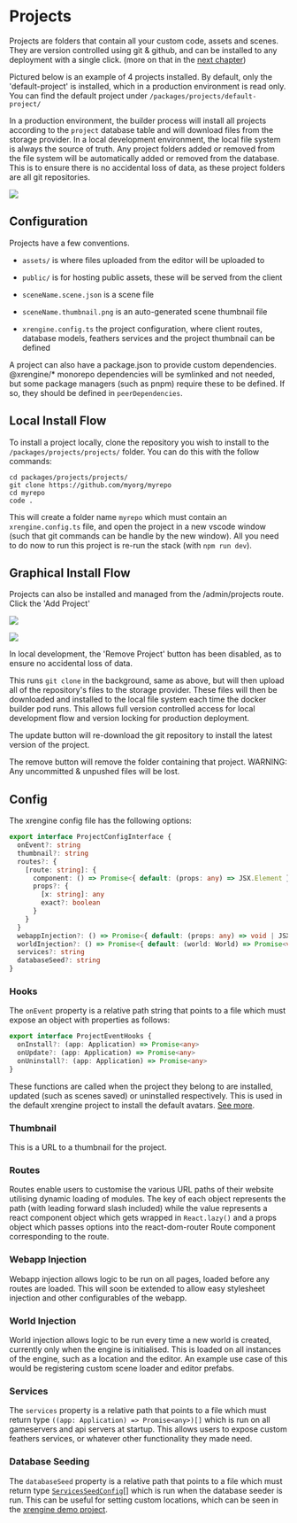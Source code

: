 # Projects

Projects are folders that contain all your custom code, assets and scenes. They are version controlled using git & github, and can be installed to any deployment with a single click. (more on that in the [next chapter](./04-editor-scenes-locations.md))

Pictured below is an example of 4 projects installed. By default, only the 'default-project' is installed, which in a production environment is read only. You can find the default project under `/packages/projects/default-project/`

In a production environment, the builder process will install all projects according to the `project` database table and will download files from the storage provider. In a local development environment, the local file system is always the source of truth. Any project folders added or removed from the file system will be automatically added or removed from the database. This is to ensure there is no accidental loss of data, as these project folders are all git repositories.

![](./images/projects-folder.png)

## Configuration

Projects have a few conventions.

- `assets/` is where files uploaded from the editor will be uploaded to

- `public/` is for hosting public assets, these will be served from the client 

- `sceneName.scene.json` is a scene file

- `sceneName.thumbnail.png` is an auto-generated scene thumbnail file

- `xrengine.config.ts` the project configuration, where client routes, database models, feathers services and the project thumbnail can be defined

A project can also have a package.json to provide custom dependencies. @xrengine/* monorepo dependencies will be symlinked and not needed, but some package managers (such as pnpm) require these to be defined. If so, they should be defined in `peerDependencies`.

## Local Install Flow

To install a project locally, clone the repository you wish to install to the `/packages/projects/projects/` folder. You can do this with the follow commands:

```
cd packages/projects/projects/
git clone https://github.com/myorg/myrepo
cd myrepo 
code .
```

This will create a folder name `myrepo` which must contain an `xrengine.config.ts` file, and open the project in a new vscode window (such that git commands can be handle by the new window). All you need to do now to run this project is re-run the stack (with `npm run dev`).


## Graphical Install Flow

Projects can also be installed and managed from the /admin/projects route. Click the 'Add Project' 

![](./images/projects-admin-install-new.png)

![](./images/projects-admin.png)

In local development, the 'Remove Project' button has been disabled, as to ensure no accidental loss of data.

This runs `git clone` in the background, same as above, but will then upload all of the repository's files to the storage provider. These files will then be downloaded and installed to the local file system each time the docker builder pod runs. This allows full version controlled access for local development flow and version locking for production deployment.

The update button will re-download the git repository to install the latest version of the project.

The remove button will remove the folder containing that project. WARNING: Any uncommitted & unpushed files will be lost.

## Config

The xrengine config file has the following options:
```ts
export interface ProjectConfigInterface {
  onEvent?: string
  thumbnail?: string
  routes?: {
    [route: string]: {
      component: () => Promise<{ default: (props: any) => JSX.Element }>
      props?: {
        [x: string]: any
        exact?: boolean
      }
    }
  }
  webappInjection?: () => Promise<{ default: (props: any) => void | JSX.Element }>
  worldInjection?: () => Promise<{ default: (world: World) => Promise<void> }>
  services?: string
  databaseSeed?: string
}
```

### Hooks
The `onEvent` property is a relative path string that points to a file which must expose an object with properties as follows:

```ts
export interface ProjectEventHooks {
  onInstall?: (app: Application) => Promise<any>
  onUpdate?: (app: Application) => Promise<any>
  onUninstall?: (app: Application) => Promise<any>
}
```

These functions are called when the project they belong to are installed, updated (such as scenes saved) or uninstalled respectively. This is used in the default xrengine project to install the default avatars. [See more](../packages/projects/default-project/projectEventHooks.ts).

### Thumbnail

This is a URL to a thumbnail for the project.

### Routes

Routes enable users to customise the various URL paths of their website utilising dynamic loading of modules. The key of each object represents the path (with leading forward slash included) while the value represents a react component object which gets wrapped in `React.lazy()` and a props object which passes options into the react-dom-router Route component corresponding to the route.

### Webapp Injection
Webapp injection allows logic to be run on all pages, loaded before any routes are loaded. This will soon be extended to allow easy stylesheet injection and other configurables of the webapp.

### World Injection

World injection allows logic to be run every time a new world is created, currently only when the engine is initialised. This is loaded on all instances of the engine, such as a location and the editor. An example use case of this would be registering custom scene loader and editor prefabs.

### Services

The `services` property is a relative path that points to a file which must return type `((app: Application) => Promise<any>)[]` which is run on all gameservers and api servers at startup. This allows users to expose custom feathers services, or whatever other functionality they made need.

### Database Seeding

The `databaseSeed` property is a relative path that points to a file which must return type [`ServicesSeedConfig`[]](../packages/common/src/interfaces/ServicesSeedConfig.ts) which is run when the database seeder is run. This can be useful for setting custom locations, which can be seen in the [xrengine demo project](https://github.com/XRFoundation/demo-xrengine-project).
